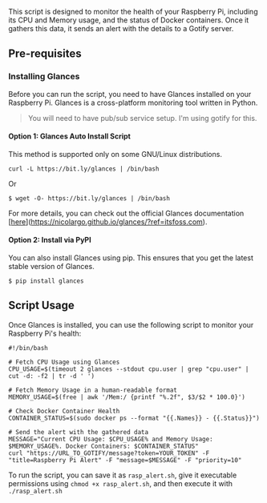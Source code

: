 This script is designed to monitor the health of your Raspberry Pi, including its CPU and Memory usage, and the status of Docker containers. Once it gathers this data, it sends an alert with the details to a Gotify server.

## Pre-requisites

### Installing Glances

Before you can run the script, you need to have Glances installed on your Raspberry Pi. Glances is a cross-platform monitoring tool written in Python.

> You will need to have pub/sub service setup. I'm using gotify for this.

#### Option 1: Glances Auto Install Script

This method is supported only on some GNU/Linux distributions.

```
curl -L https://bit.ly/glances | /bin/bash
```

Or

```
$ wget -O- https://bit.ly/glances | /bin/bash
```

For more details, you can check out the official Glances documentation [[here](https://nicolargo.github.io/glances/?ref=itsfoss.com)](https://nicolargo.github.io/glances/?ref=itsfoss.com).

#### Option 2: Install via PyPI

You can also install Glances using pip. This ensures that you get the latest stable version of Glances.

```
$ pip install glances
```

## Script Usage

Once Glances is installed, you can use the following script to monitor your Raspberry Pi's health:

```
#!/bin/bash

# Fetch CPU Usage using Glances
CPU_USAGE=$(timeout 2 glances --stdout cpu.user | grep "cpu.user" | cut -d: -f2 | tr -d ' ')

# Fetch Memory Usage in a human-readable format
MEMORY_USAGE=$(free | awk '/Mem:/ {printf "%.2f", $3/$2 * 100.0}')

# Check Docker Container Health
CONTAINER_STATUS=$(sudo docker ps --format "{{.Names}} - {{.Status}}")

# Send the alert with the gathered data
MESSAGE="Current CPU Usage: $CPU_USAGE% and Memory Usage: $MEMORY_USAGE%. Docker Containers: $CONTAINER_STATUS"
curl "https://URL_TO_GOTIFY/message?token=YOUR_TOKEN" -F "title=Raspberry Pi Alert" -F "message=$MESSAGE" -F "priority=10"
```

To run the script, you can save it as `rasp_alert.sh`, give it executable permissions using `chmod +x rasp_alert.sh`, and then execute it with `./rasp_alert.sh`